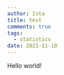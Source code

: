 ```yaml
---
author: Ista
title: test
comments: true
tags:
  - statistics
date: 2021-11-10
---
```


Hello world!
